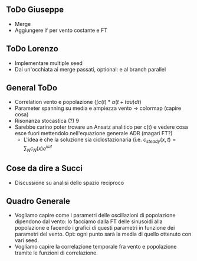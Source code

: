 ## ToDo Giuseppe

* Merge
* Aggiungere if per vento costante e FT


## ToDo Lorenzo

* Implementare multiple seed
* Dai un'occhiata ai merge passati, optional: e al branch parallel

## General ToDo

* Correlation vento e popolazione ($\int c(t)*\alpha(t+tau) dt$)
* Parameter spanning su media e ampiezza vento -> colormap (capire cosa)
* Risonanza stocastica (?) 9
* Sarebbe carino poter trovare un Ansatz analitico per c(t) e vedere cosa esce fuori mettendolo nell'equazione generale ADR (magari FT?)
  * L'idea è che la soluzione sia ciclostazionaria (i.e. $c_{steady}(x,t) = \sum_N c_N(x) e^{i \omega t}$ 

## Cose da dire a Succi 

* Discussione su analisi dello spazio reciproco

## Quadro Generale
* Vogliamo capire come i parametri delle oscillazioni di popolazione dipendono dal vento: lo facciamo dalla FT delle sinusoidi alla popolazione e facendo i grafici di questi parametri in funzione dei parametri del vento. Opt: ogni punto sarà la media di quello ottenuto con vari seed.
* Vogliamo capire la correlazione temporale fra vento e popolazione tramite le funzioni di correlazione.
